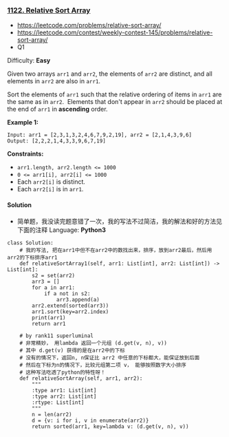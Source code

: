 ### [1122\. Relative Sort Array](https://leetcode.com/problems/relative-sort-array/)
- https://leetcode.com/problems/relative-sort-array/
- https://leetcode.com/contest/weekly-contest-145/problems/relative-sort-array/
- Q1 

Difficulty: **Easy**


Given two arrays `arr1` and `arr2`, the elements of `arr2` are distinct, and all elements in `arr2` are also in `arr1`.

Sort the elements of `arr1` such that the relative ordering of items in `arr1` are the same as in `arr2`.  Elements that don't appear in `arr2` should be placed at the end of `arr1` in **ascending** order.

**Example 1:**

```
Input: arr1 = [2,3,1,3,2,4,6,7,9,2,19], arr2 = [2,1,4,3,9,6]
Output: [2,2,2,1,4,3,3,9,6,7,19]
```

**Constraints:**

*   `arr1.length, arr2.length <= 1000`
*   `0 <= arr1[i], arr2[i] <= 1000`
*   Each `arr2[i]` is distinct.
*   Each `arr2[i]` is in `arr1`.


#### Solution
- 简单题，我没读完题意错了一次，我的写法不过简洁，我的解法和好的方法见下面的注释
Language: **Python3**

```python3
class Solution:
    # 我的写法, 把在arr1中但不在arr2中的数找出来，排序，放到arr2最后，然后用arr2的下标排序arr1
    def relativeSortArray1(self, arr1: List[int], arr2: List[int]) -> List[int]:
        s2 = set(arr2)
        arr3 = []
        for a in arr1:
            if a not in s2:
                arr3.append(a)
        arr2.extend(sorted(arr3))
        arr1.sort(key=arr2.index)
        print(arr1)
        return arr1

    # by rank11 superluminal
    # 非常精妙， 用lambda 返回一个元组 (d.get(v, n), v))
    # 其中 d.get(v) 获得的是在arr2中的下标
    # 没有的情况下，返回n, n保证比 arr2 中任意的下标都大，能保证放到后面
    # 然后在下标为n的情况下，比较元组第二项 v， 能够按照数字大小排序
    # 这种写法吃透了python的特性呀！
    def relativeSortArray(self, arr1, arr2):
        """
        :type arr1: List[int]
        :type arr2: List[int]
        :rtype: List[int]
        """
        n = len(arr2)
        d = {v: i for i, v in enumerate(arr2)}
        return sorted(arr1, key=lambda v: (d.get(v, n), v))

```